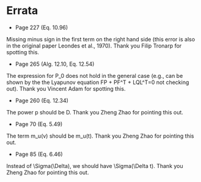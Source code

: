 # Errata

* Page 227 (Eq. 10.96)

Missing minus sign in the first term on the right hand side (this error is also in the original paper Leondes et al., 1970). Thank you Filip Tronarp for spotting this. 

* Page 265 (Alg. 12.10, Eq. 12.54)

The expression for P_0 does not hold in the general case (e.g., can be shown by the the Lyapunov equation FP + PF^T + LQL^T=0 not checking out). Thank you Vincent Adam for spotting this.

* Page 260 (Eq. 12.34)

The power p should be D. Thank you Zheng Zhao for pointing this out.

* Page 70 (Eq. 5.49)

The term m_u(v) should be m_u(t). Thank you Zheng Zhao for pointing this out.

* Page 85 (Eq. 6.46)

Instead of \Sigma(\Delta), we should have \Sigma(\Delta t). Thank you Zheng Zhao for pointing this out.
